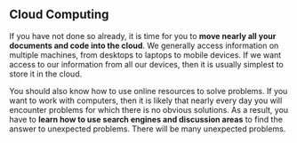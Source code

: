 ## Cloud Computing

If you have not done so already, it is time for you to **move nearly all your documents and code into the cloud**. We generally access information on multiple machines, from desktops to laptops to mobile devices. If we want access to our information from all our devices, then it is usually simplest to store it in the cloud.

You should also know how to use online resources to solve problems. If you want to work with computers, then it is likely that nearly every day you will encounter problems for which there is no obvious solutions. As a result, you have to **learn how to use search engines and discussion areas** to find the answer to unexpected problems. There will be many unexpected problems.
